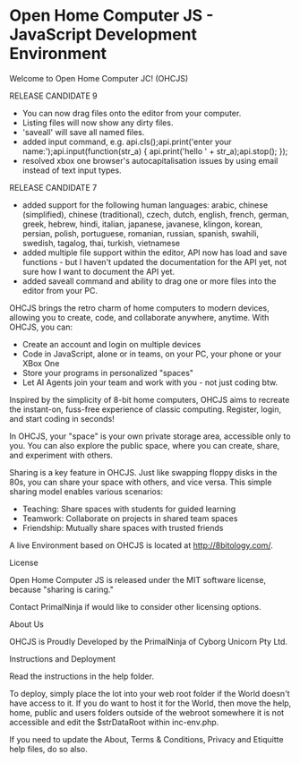 # Open Home Computer JS - JavaScript Development Environment

Welcome to Open Home Computer JC! (OHCJS)

RELEASE CANDIDATE 9

- You can now drag files onto the editor from your computer. 
- Listing files will now show any dirty files.
- 'saveall' will save all named files.
- added input command, 
	e.g. api.cls();api.print('enter your name:');api.input(function(str_a) { api.print('hello ' + str_a);api.stop(); });
- resolved xbox one browser's autocapitalisation issues by using email instead of text input types.

RELEASE CANDIDATE 7

- added support for the following human languages: arabic, chinese (simplified), chinese (traditional), czech, dutch, english, french, german, greek, hebrew, hindi, italian, japanese, javanese, klingon, korean, persian, polish, portuguese, romanian, russian, spanish, swahili, swedish, tagalog, thai, turkish, vietnamese
- added multiple file support within the editor, API now has load and save functions - but I haven't updated the documentation for the API yet, not sure how I want to document the API yet.
- added saveall command and ability to drag one or more files into the editor from your PC.

OHCJS brings the retro charm of home computers to modern devices, allowing you to create, code, and collaborate anywhere, anytime. With OHCJS, you can:

- Create an account and login on multiple devices
- Code in JavaScript, alone or in teams, on your PC, your phone or your XBox One
- Store your programs in personalized "spaces"
- Let AI Agents join your team and work with you - not just coding btw.

Inspired by the simplicity of 8-bit home computers, OHCJS aims to recreate the instant-on, fuss-free experience of classic computing. Register, login, and start coding in seconds!

In OHCJS, your "space" is your own private storage area, accessible only to you. You can also explore the public space, where you can create, share, and experiment with others.

Sharing is a key feature in OHCJS. Just like swapping floppy disks in the 80s, you can share your space with others, and vice versa. This simple sharing model enables various scenarios:

- Teaching: Share spaces with students for guided learning
- Teamwork: Collaborate on projects in shared team spaces
- Friendship: Mutually share spaces with trusted friends

A live Environment based on OHCJS is located at http://8bitology.com/.

License

Open Home Computer JS is released under the MIT software license, because "sharing is caring."

Contact PrimalNinja if would like to consider other licensing options.

About Us

OHCJS is Proudly Developed by the PrimalNinja of Cyborg Unicorn Pty Ltd.

Instructions and Deployment

Read the instructions in the help folder.

To deploy, simply place the lot into your web root folder if the World doesn't have access to it.  If you do want to host it for the World, then move the help, home, public and users folders outside of the webroot somewhere it is not accessible and edit the $strDataRoot within inc-env.php.

If you need to update the About, Terms & Conditions, Privacy and Etiquitte help files, do so also.
